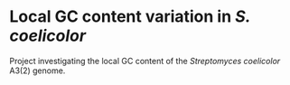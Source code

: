 # Local GC content variation in *S. coelicolor*

Project investigating the local GC content of the
*Streptomyces coelicolor* A3(2) genome.
